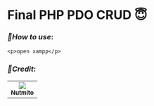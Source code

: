 <h1>Final PHP PDO CRUD 😇</h1>

### *📑How to use*:

    <p>open xampp</p>

### *📜Credit*:

<table>
  <tr align="center">
    <td><a href="https://github.com/Nutmito"><img src="https://avatars.githubusercontent.com/u/91049342?s=100" /><br /><sub><b>Nutmito</b></sub></a></td>
  </tr>